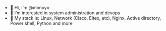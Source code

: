 - 👋 Hi, I’m @mimoyo
- 👀 I’m interested in system administration and devops
- 🌱 My stack is: Linux, Network (Cisco, Eltex, etc), Nginx, Active directory, Power shell, Python and more

<!---
mimoyo/mimoyo is a ✨ special ✨ repository because its `README.md` (this file) appears on your GitHub profile.
You can click the Preview link to take a look at your changes.
--->

